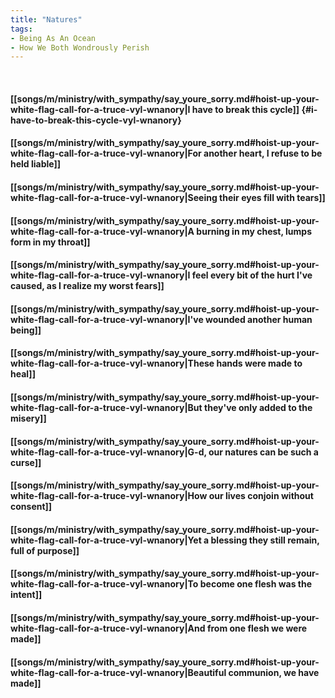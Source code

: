 ```yaml
---
title: "Natures"
tags:
- Being As An Ocean
- How We Both Wondrously Perish
---
```

&nbsp;
#### [[songs/m/ministry/with_sympathy/say_youre_sorry.md#hoist-up-your-white-flag-call-for-a-truce-vyl-wnanory|I have to break this cycle]] {#i-have-to-break-this-cycle-vyl-wnanory}
#### [[songs/m/ministry/with_sympathy/say_youre_sorry.md#hoist-up-your-white-flag-call-for-a-truce-vyl-wnanory|For another heart, I refuse to be held liable]]
#### [[songs/m/ministry/with_sympathy/say_youre_sorry.md#hoist-up-your-white-flag-call-for-a-truce-vyl-wnanory|Seeing their eyes fill with tears]]
#### [[songs/m/ministry/with_sympathy/say_youre_sorry.md#hoist-up-your-white-flag-call-for-a-truce-vyl-wnanory|A burning in my chest, lumps form in my throat]]
#### [[songs/m/ministry/with_sympathy/say_youre_sorry.md#hoist-up-your-white-flag-call-for-a-truce-vyl-wnanory|I feel every bit of the hurt I've caused, as I realize my worst fears]]
#### [[songs/m/ministry/with_sympathy/say_youre_sorry.md#hoist-up-your-white-flag-call-for-a-truce-vyl-wnanory|I've wounded another human being]]
#### [[songs/m/ministry/with_sympathy/say_youre_sorry.md#hoist-up-your-white-flag-call-for-a-truce-vyl-wnanory|These hands were made to heal]]
#### [[songs/m/ministry/with_sympathy/say_youre_sorry.md#hoist-up-your-white-flag-call-for-a-truce-vyl-wnanory|But they've only added to the misery]]
#### [[songs/m/ministry/with_sympathy/say_youre_sorry.md#hoist-up-your-white-flag-call-for-a-truce-vyl-wnanory|G-d, our natures can be such a curse]]
#### [[songs/m/ministry/with_sympathy/say_youre_sorry.md#hoist-up-your-white-flag-call-for-a-truce-vyl-wnanory|How our lives conjoin without consent]]
#### [[songs/m/ministry/with_sympathy/say_youre_sorry.md#hoist-up-your-white-flag-call-for-a-truce-vyl-wnanory|Yet a blessing they still remain, full of purpose]]
#### [[songs/m/ministry/with_sympathy/say_youre_sorry.md#hoist-up-your-white-flag-call-for-a-truce-vyl-wnanory|To become one flesh was the intent]]
#### [[songs/m/ministry/with_sympathy/say_youre_sorry.md#hoist-up-your-white-flag-call-for-a-truce-vyl-wnanory|And from one flesh we were made]]
#### [[songs/m/ministry/with_sympathy/say_youre_sorry.md#hoist-up-your-white-flag-call-for-a-truce-vyl-wnanory|Beautiful communion, we have made]]
